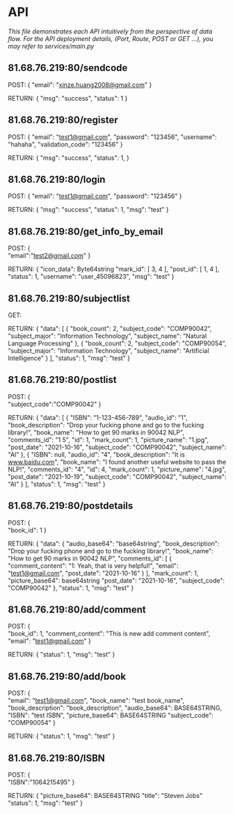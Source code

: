 # API
*This file demonstrates each API intuitively from the perspective of data flow.*
*For the API deployment details, (Port, Route, POST or GET ...), you may refer to services/main.py*


## 81.68.76.219:80/sendcode
POST:
{
    "email": "xinze.huang2008@gmail.com"
}

RETURN:
{
    "msg": "success",
    "status": 1
}

## 81.68.76.219:80/register
POST:
{
    "email": "test1@gmail.com",
    "password": "123456",
    "username": "hahaha",
    "validation_code": "123456"
}

RETURN:
{
    "msg": "success",
    "status": 1,
}


## 81.68.76.219:80/login
POST:
{
    "email": "test1@gmail.com",
    "password": "123456"
}

RETURN:
{
    "msg": "success",
    "status": 1,
    "msg": "test"
}

## 81.68.76.219:80/get_info_by_email
POST:
{   
    "email":"test2@gmail.com"
}

RETURN:
{
    "icon_data": Byte64string
    "mark_id": [
        3,
        4
    ],
    "post_id": [
        1,
        4
    ],
    "status": 1,
    "username": "user_45096823",
    "msg": "test"
}

## 81.68.76.219:80/subjectlist
GET:

RETURN:
{
    "data": [
        {
            "book_count": 2,
            "subject_code": "COMP90042",
            "subject_major": "Information Technology",
            "subject_name": "Natural Language Processing"
        },
        {
            "book_count": 2,
            "subject_code": "COMP90054",
            "subject_major": "Information Technology",
            "subject_name": "Artificial Intelligence"
        }
    ],
    "status": 1,
    "msg": "test"
}


## 81.68.76.219:80/postlist
POST:
{   
    "subject_code":"COMP90042"
}

RETURN:
{
    "data": [
        {
            "ISBN": "1-123-456-789",
            "audio_id": "1",
            "book_description": "Drop your fucking phone and go to the fucking library!",
            "book_name": "How to get 90 marks in 90042 NLP",
            "comments_id": "1 5",
            "id": 1,
            "mark_count": 1,
            "picture_name": "1.jpg",
            "post_date": "2021-10-16",
            "subject_code": "COMP90042",
            "subject_name": "AI"
        },
        {
            "ISBN": null,
            "audio_id": "4",
            "book_description": "It is www.baidu.com",
            "book_name": "I found another useful website to pass the NLP!",
            "comments_id": "4",
            "id": 4,
            "mark_count": 1,
            "picture_name": "4.jpg",
            "post_date": "2021-10-19",
            "subject_code": "COMP90042",
            "subject_name": "AI"
        }
    ],
    "status": 1,
    "msg": "test"
}

## 81.68.76.219:80/postdetails
POST:
{   
    "book_id": 1
}

RETURN:
{
    "data": {
        "audio_base64": "base64string",
        "book_description": "Drop your fucking phone and go to the fucking library!",
        "book_name": "How to get 90 marks in 90042 NLP",
        "comments_id": [
            {
                "comment_content": "1: Yeah, that is very helpful!",
                "email": "test1@gmail.com",
                "post_date": "2021-10-16"
            }
        ],
        "mark_count": 1,
        "picture_base64": base64string
        "post_date": "2021-10-16",
        "subject_code": "COMP90042"
    },
    "status": 1,
    "msg": "test"
}

## 81.68.76.219:80/add/comment
POST:
{   
    "book_id": 1,
    "comment_content": "This is new add comment content",
    "email": "test1@gmail.com"
}

RETURN:
{
    "status": 1,
    "msg": "test"
}

## 81.68.76.219:80/add/book
POST:
{   
    "email": "test1@gmail.com",
    "book_name": "test book_name",
    "book_description": "book_description",
    "audio_base64": BASE64STRING,
    "ISBN": "test ISBN",
    "picture_base64": BASE64STRING
    "subject_code": "COMP90054"
}

RETURN:
{
    "status": 1,
    "msg": "test"
}

## 81.68.76.219:80/ISBN
POST:
{   
    "ISBN":"1064215495"
}

RETURN:
{
    "picture_base64": BASE64STRING
    "title": "Steven Jobs"
    "status": 1,
    "msg": "test"
}




